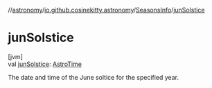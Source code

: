 //[astronomy](../../../index.md)/[io.github.cosinekitty.astronomy](../index.md)/[SeasonsInfo](index.md)/[junSolstice](jun-solstice.md)

# junSolstice

[jvm]\
val [junSolstice](jun-solstice.md): [AstroTime](../-astro-time/index.md)

The date and time of the June soltice for the specified year.
